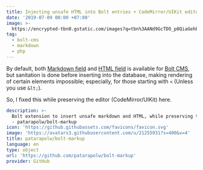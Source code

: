 ```yaml
---
title: Injecting unsafe HTML into Bolt entries + CodeMirror/UIKit editor
date: '2019-07-09 00:00 +07:00'
image: >-
  https://encrypted-tbn0.gstatic.com/images?q=tbn%3AANd9GcTDO_p0QiaGehExbdLMqCY2MT7TP759whHkorR0MegIwQ4IHb4R
tag:
  - bolt-cms
  - markdown
  - php
---
```


By default, both [Markdown field](https://docs.bolt.cm/3.6/fields/markdown#input-sanitisation) and [HTML field](https://docs.bolt.cm/3.6/fields/html#input-sanitisation) is available for [Bolt CMS](https://bolt.cm/), but sanitation is done before inserting into the database, making rendering of certain elements impossible; especially, for those starting with `<` (Unless you use `&lt;`).

So, I fixed this while preserving the editor (CodeMirror/UIKit) here.

```yaml link
description: >-
  Bolt extension to insert unsafe markdown and HTML, while preserving the editor
  - patarapolw/bolt-markup
icon: 'https://github.githubassets.com/favicons/favicon.svg'
image: 'https://avatars3.githubusercontent.com/u/21255931?s=400&v=4'
title: patarapolw/bolt-markup
language: en
type: object
url: 'https://github.com/patarapolw/bolt-markup'
provider: GitHub
```
